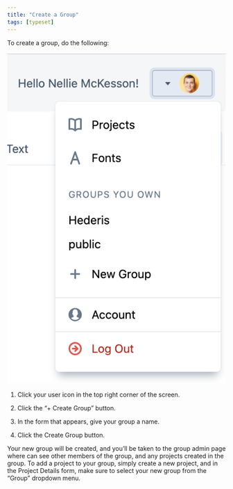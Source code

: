 ```yaml
---
title: "Create a Group"
tags: [typeset]
---
```

 
<html><body><section data-type="chapter" class="hsecchapter" data-hederis-type="hsecchapter" id="create-group" data-pi-attrs="id: create-group; data-tags: typeset;" role="doc-chapter" data-tags="typeset" data-author-name=" " data-book-title=" " title="Create a Group"><p class="hblkp" data-hederis-type="hblkp" id="pKG8pDQEF">To create a group, do the following:</p><img data-hederis-type="hblkimg" class="hblkimg" id="pF0tSjYvO" src="/images/creategroup.png" data-img-src="/images/creategroup.png"/><ol class="hwprnumlist" data-hederis-type="hwprnumlist" id="prZWHdYdU"><li class="hblkoli" data-hederis-type="hblkoli" id="liqFE2Jcdi"><p class="hblkoli" data-hederis-type="hblklip" id="pNJtzMxGM">Click your user icon in the top right corner of the screen.</p></li><li class="hblkoli" data-hederis-type="hblkoli" id="liFXPUOw7T"><p class="hblkoli" data-hederis-type="hblklip" id="p7ag6a2m8">Click the &#8220;+ Create Group&#8221; button.</p></li><li class="hblkoli" data-hederis-type="hblkoli" id="liJifqIxuX"><p class="hblkoli" data-hederis-type="hblklip" id="pnUbgGzSW">In the form that appears, give your group a name.</p></li><li class="hblkoli" data-hederis-type="hblkoli" id="lihTVI8tpd"><p class="hblkoli" data-hederis-type="hblklip" id="pyHRGSWeG">Click the Create Group button.</p></li></ol><p class="hblkp" data-hederis-type="hblkp" id="pzd0JkTOG">Your new group will be created, and you&#8217;ll be taken to the group admin page where can see other members of the group, and any projects created in the group. To add a project to your group, simply create a new project, and in the Project Details form, make sure to select your new group from the &#8220;Group&#8221; dropdown menu. </p></section></body></html>
